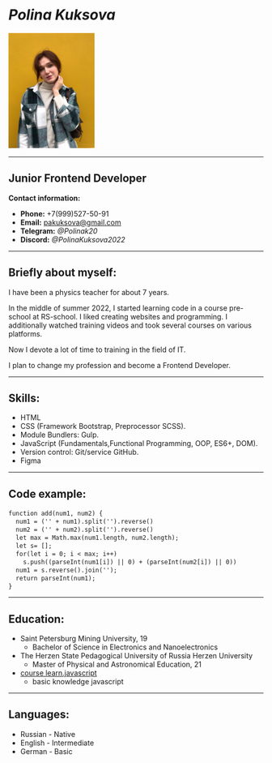 # ***Polina Kuksova***
<img src="personalphoto.jpg" width="170"/> <add personal photo and resized>
  
***
  
## Junior Frontend Developer
**Contact information:**
- **Phone:** +7(999)527-50-91
- **Email:** pakuksova@gmail.com
- **Telegram:** *@Polinak20*
-  **Discord:** *@PolinaKuksova2022*
    
***
  
## **Briefly about myself:**
I have been a physics teacher for about 7 years.
  
In the middle of summer 2022, I started learning code in a course pre-school at RS-school. I liked creating websites and programming. I additionally watched training videos and took several courses on various platforms.
  
Now I devote a lot of time to training in the field of IT.

I plan to change my profession and become a Frontend Developer. 

***
  
## **Skills:**
* HTML
* CSS (Framework Bootstrap, Preprocessor SCSS).
* Module Bundlers: Gulp.
* JavaScript (Fundamentals,Functional Programming, OOP, ES6+, DOM).
* Version control: Git/service GitHub.
* Figma

***

## **Code example:**
```
function add(num1, num2) {
  num1 = ('' + num1).split('').reverse()
  num2 = ('' + num2).split('').reverse()
  let max = Math.max(num1.length, num2.length);
  let s= [];
  for(let i = 0; i < max; i++)
    s.push((parseInt(num1[i]) || 0) + (parseInt(num2[i]) || 0))
  num1 = s.reverse().join('');
  return parseInt(num1);
}
```
                         
***

## **Education:**
* Saint Petersburg Mining University, 19
    + Bachelor of Science in Electronics and Nanoelectronics
* 	The Herzen State Pedagogical University of Russia Herzen University
    + Master of Physical and Astronomical Education, 21
* [course learn.javascript](https://learn.javascript.ru/ "ссылка")
    +  basic knowledge javascript                
                         
***

## **Languages:**
* Russian - Native
* English - Intermediate
* German - Basic
